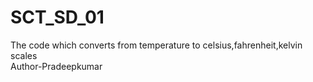 # SCT_SD_01
The code which converts from temperature to celsius,fahrenheit,kelvin scales
<br>
Author-Pradeepkumar

